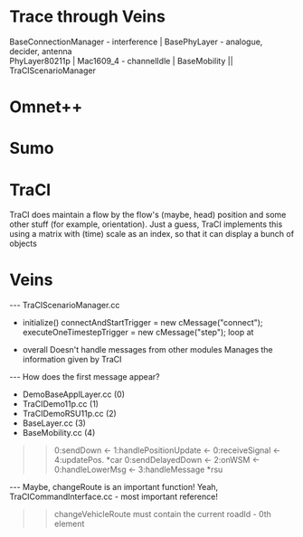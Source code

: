 # Trace through Veins

BaseConnectionManager - interference
|
BasePhyLayer - analogue, decider, antenna
\
 PhyLayer80211p 
|
Mac1609_4 - channelIdle
|
BaseMobility
||
TraCIScenarioManager

# Omnet++

# Sumo

# TraCI

TraCI does maintain a flow by the flow's (maybe, head) position and some other
stuff (for example, orientation). Just a guess, TraCI implements this using a
matrix with (time) scale as an index, so that it can display a bunch of objects

# Veins
--- TraCIScenarioManager.cc

- initialize() 
connectAndStartTrigger = new cMessage("connect");
executeOneTimestepTrigger = new cMessage("step");
loop at 

- overall
Doesn't handle messages from other modules
Manages the information given by TraCI

--- How does the first message appear?
- DemoBaseApplLayer.cc (0)
- TraCIDemo11p.cc      (1)
- TraCIDemoRSU11p.cc   (2)
- BaseLayer.cc         (3)
- BaseMobility.cc      (4)

>> 0:sendDown <- 1:handlePositionUpdate <- 0:receiveSignal <- 4:updatePos.  *car
>> 0:sendDelayedDown <- 2:onWSM <- 0:handleLowerMsg <- 3:handleMessage      *rsu

--- Maybe, changeRoute is an important function!
Yeah, TraCICommandInterface.cc - most important reference!

>> changeVehicleRoute must contain the current roadId - 0th element

